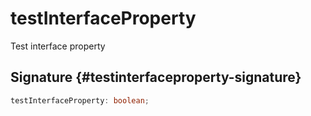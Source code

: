 # testInterfaceProperty

Test interface property  

## Signature {#testinterfaceproperty-signature}

```typescript
testInterfaceProperty: boolean;
```

